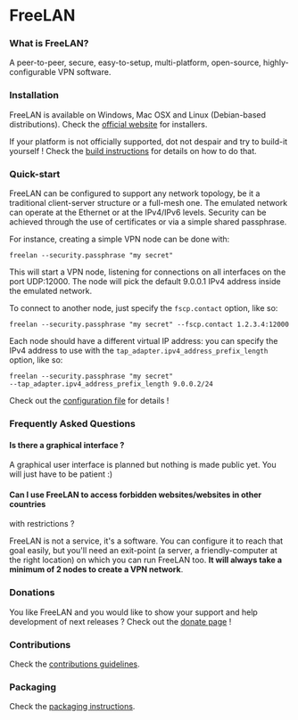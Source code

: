 # FreeLAN

### What is FreeLAN?

A peer-to-peer, secure, easy-to-setup, multi-platform, open-source,
highly-configurable VPN software.

### Installation

FreeLAN is available on Windows, Mac OSX and Linux (Debian-based distributions).
Check the [official website](http://www.freelan.org) for installers.

If your platform is not officially supported, dot not despair and try to
build-it yourself ! Check the [build instructions](BUILD.md) for details on how
to do that.

### Quick-start

FreeLAN can be configured to support any network topology, be it a traditional
client-server structure or a full-mesh one. The emulated network can operate at
the Ethernet or at the IPv4/IPv6 levels. Security can be achieved through the
use of certificates or via a simple shared passphrase.

For instance, creating a simple VPN node can be done with:

    freelan --security.passphrase "my secret"

This will start a VPN node, listening for connections on all interfaces on the
port UDP:12000. The node will pick the default 9.0.0.1 IPv4 address inside the
emulated network.

To connect to another node, just specify the `fscp.contact` option, like so:

    freelan --security.passphrase "my secret" --fscp.contact 1.2.3.4:12000

Each node should have a different virtual IP address: you can specify the IPv4
address to use with the `tap_adapter.ipv4_address_prefix_length` option, like
so:

    freelan --security.passphrase "my secret"
    --tap_adapter.ipv4_address_prefix_length 9.0.0.2/24

Check out the [configuration file](apps/freelan/config/freelan.cfg) for details
!

### Frequently Asked Questions

#### Is there a graphical interface ?

A graphical user interface is planned but nothing is made public yet. You will
just have to be patient :)

#### Can I use FreeLAN to access forbidden websites/websites in other countries
with restrictions ?

FreeLAN is not a service, it's a software. You can configure it to reach that
goal easily, but you'll need an exit-point (a server, a friendly-computer at the
    right location) on which you can run FreeLAN too. **It will always take a
minimum of 2 nodes to create a VPN network**.

### Donations

You like FreeLAN and you would like to show your support and help development of
next releases ? Check out the [donate page](http://freelan.org/donate.html#) !

### Contributions

Check the [contributions guidelines](CONTRIBUTING.md).

### Packaging

Check the [packaging instructions](packaging/README.md).
